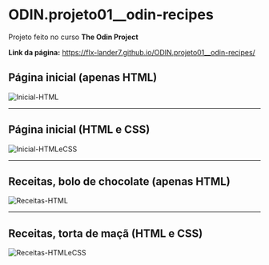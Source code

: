 # ODIN.projeto01__odin-recipes

Projeto feito no curso __The Odin Project__

__Link da página:__ [https://flx-lander7.github.io/ODIN.projeto01__odin-recipes/ ](https://flx-lander7.github.io/ODIN.projeto01__odin-recipes/ )

## Página inicial (apenas HTML)

![Inicial-HTML](https://raw.githubusercontent.com/flx-lander7/ODIN.projeto01__odin-recipes/main/capturaDeTela-inicialApenasHTML.png)

---

## Página inicial (HTML e CSS)

![Inicial-HTMLeCSS](https://raw.githubusercontent.com/flx-lander7/ODIN.projeto01__odin-recipes/main/capturaDeTela-inicialHTMLeCSS.png)

---

## Receitas, bolo de chocolate (apenas HTML)

![Receitas-HTML](https://raw.githubusercontent.com/flx-lander7/ODIN.projeto01__odin-recipes/main/capturaDeTela-boloChocolateApenasHTML.png)

---

## Receitas, torta de maçã (HTML e CSS)

![Receitas-HTMLeCSS](https://raw.githubusercontent.com/flx-lander7/ODIN.projeto01__odin-recipes/main/capturaDeTela-TortaMacaHTMLeCSS.png)
